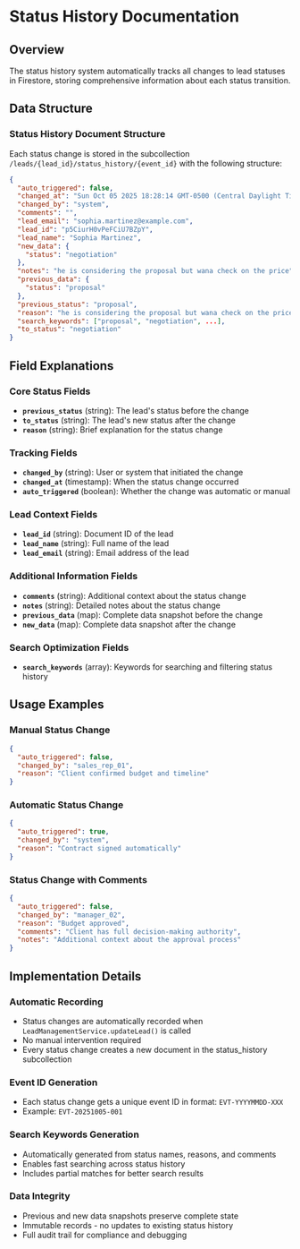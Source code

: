 # Status History Documentation

## Overview
The status history system automatically tracks all changes to lead statuses in Firestore, storing comprehensive information about each status transition.

## Data Structure

### Status History Document Structure
Each status change is stored in the subcollection `/leads/{lead_id}/status_history/{event_id}` with the following structure:

```json
{
  "auto_triggered": false,
  "changed_at": "Sun Oct 05 2025 18:28:14 GMT-0500 (Central Daylight Time)",
  "changed_by": "system",
  "comments": "",
  "lead_email": "sophia.martinez@example.com",
  "lead_id": "p5CiurH0vPeFCiU7BZpY",
  "lead_name": "Sophia Martinez",
  "new_data": {
    "status": "negotiation"
  },
  "notes": "he is considering the proposal but wana check on the price",
  "previous_data": {
    "status": "proposal"
  },
  "previous_status": "proposal",
  "reason": "he is considering the proposal but wana check on the price",
  "search_keywords": ["proposal", "negotiation", ...],
  "to_status": "negotiation"
}
```

## Field Explanations

### Core Status Fields
- **`previous_status`** (string): The lead's status before the change
- **`to_status`** (string): The lead's new status after the change
- **`reason`** (string): Brief explanation for the status change

### Tracking Fields
- **`changed_by`** (string): User or system that initiated the change
- **`changed_at`** (timestamp): When the status change occurred
- **`auto_triggered`** (boolean): Whether the change was automatic or manual

### Lead Context Fields
- **`lead_id`** (string): Document ID of the lead
- **`lead_name`** (string): Full name of the lead
- **`lead_email`** (string): Email address of the lead

### Additional Information Fields
- **`comments`** (string): Additional context about the status change
- **`notes`** (string): Detailed notes about the status change
- **`previous_data`** (map): Complete data snapshot before the change
- **`new_data`** (map): Complete data snapshot after the change

### Search Optimization Fields
- **`search_keywords`** (array): Keywords for searching and filtering status history

## Usage Examples

### Manual Status Change
```json
{
  "auto_triggered": false,
  "changed_by": "sales_rep_01",
  "reason": "Client confirmed budget and timeline"
}
```

### Automatic Status Change
```json
{
  "auto_triggered": true,
  "changed_by": "system",
  "reason": "Contract signed automatically"
}
```

### Status Change with Comments
```json
{
  "auto_triggered": false,
  "changed_by": "manager_02",
  "reason": "Budget approved",
  "comments": "Client has full decision-making authority",
  "notes": "Additional context about the approval process"
}
```

## Implementation Details

### Automatic Recording
- Status changes are automatically recorded when `LeadManagementService.updateLead()` is called
- No manual intervention required
- Every status change creates a new document in the status_history subcollection

### Event ID Generation
- Each status change gets a unique event ID in format: `EVT-YYYYMMDD-XXX`
- Example: `EVT-20251005-001`

### Search Keywords Generation
- Automatically generated from status names, reasons, and comments
- Enables fast searching across status history
- Includes partial matches for better search results

### Data Integrity
- Previous and new data snapshots preserve complete state
- Immutable records - no updates to existing status history
- Full audit trail for compliance and debugging
